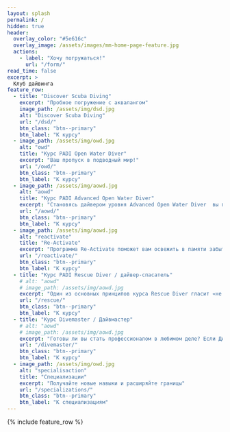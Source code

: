 ```yaml
---
layout: splash
permalink: /
hidden: true
header:
  overlay_color: "#5e616c"
  overlay_image: /assets/images/mm-home-page-feature.jpg
  actions:
    - label: "Хочу погружаться!"
      url: "/form/"
read_time: false
excerpt: >
  Клуб дайвинга
feature_row:
  - title: "Discover Scuba Diving"
    excerpt: "Пробное погружение с аквалангом"
    image_path: /assets/img/dsd.jpg
    alt: "Discover Scuba Diving"
    url: "/dsd/"
    btn_class: "btn--primary"
    btn_label: "К курсу"  
  - image_path: /assets/img/owd.jpg
    alt: "owd"
    title: "Курс PADI Open Water Diver"
    excerpt: "Ваш пропуск в подводный мир!"
    url: "/owd/"
    btn_class: "btn--primary"
    btn_label: "К курсу"
  - image_path: /assets/img/aowd.jpg
    alt: "aowd"
    title: "Курс PADI Advanced Open Water Diver"
    excerpt: "Становясь дайвером уровня Advanced Open Water Diver  вы получаете ещё больше знаний и навыков, знакомитесь с новыми для вас видами дайвинга, плюс расширяете собственные возможности и пределы погружений!"
    url: "/aowd/"
    btn_class: "btn--primary"
    btn_label: "К курсу"
  - image_path: /assets/img/aowd.jpg
    alt: "reactivate"
    title: "Re-Activate"
    excerpt: "Программа Re-Activate поможет вам освежить в памяти забытую информацию и восстановить ваши базовые навыки"
    url: "/reactivate/"
    btn_class: "btn--primary"
    btn_label: "К курсу"
  - title: "Курс PADI Rescue Diver / дайвер-спасатель"
    # alt: "aowd"
    # image_path: /assets/img/aowd.jpg
    excerpt: "Один из основных принципов курса Rescue Diver гласит «не может быть единственно верного пути для оказания помощи». Вы научитесь вариативности и гибкости в разрешении экстренных ситуаций."
    url: "/rescue/"
    btn_class: "btn--primary"
    btn_label: "К курсу"
  - title: "Курс Divemaster / Дайвмастер"
    # alt: "aowd"
    # image_path: /assets/img/aowd.jpg
    excerpt: "Готовы ли вы стать профессионалом в любимом деле? Если ДА, тогда дерзайте - сделайте первый шаг к вашей мечте!"
    url: "/divemaster/"
    btn_class: "btn--primary"
    btn_label: "К курсу"
  - image_path: /assets/img/owd.jpg
    alt: "specialisaction"
    title: "Специализации"
    excerpt: "Получайте новые навыки и расширяйте границы"
    url: "/specializations/"
    btn_class: "btn--primary"
    btn_label: "К специализациям"      
---
```


{% include feature_row %}
